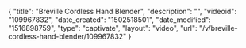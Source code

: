 {
    "title": "Breville Cordless Hand Blender",
    "description": "",
    "videoid": "109967832",
    "date_created": "1502518501",
    "date_modified": "1516898759",
    "type": "captivate",
    "layout": "video",
    "url": "\/v\/breville-cordless-hand-blender\/109967832"
}